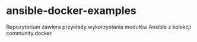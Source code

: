 # ansible-docker-examples
Repozytorium zawiera przykłady wykorzystania modułów Ansible z kolekcji community.docker
